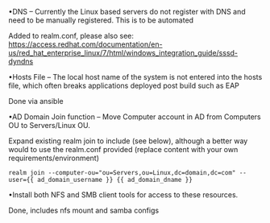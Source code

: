 •DNS – Currently the Linux based servers do not register with DNS and need to be manually registered. This is to be automated

Added to realm.conf, please also see:
https://access.redhat.com/documentation/en-us/red_hat_enterprise_linux/7/html/windows_integration_guide/sssd-dyndns

•Hosts File – The local host name of the system is not entered into the hosts file,
which often breaks applications deployed post build such as EAP

Done via ansible

•AD Domain Join function – Move Computer account in AD from Computers OU to Servers/Linux OU.

Expand existing realm join to include (see below), although a better way would
to use the realm.conf provided (replace content with your own requirements/environment)

```
realm join --computer-ou="ou=Servers,ou=Linux,dc=domain,dc=com" --user={{ ad_domain_username }} {{ ad_domain_dname }}
```

•Install both NFS and SMB client tools for access to these resources.

Done, includes nfs mount and samba configs
